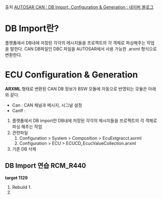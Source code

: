 출처 
[AUTOSAR CAN : DB Import, Configuration & Generation : 네이버 블로그](https://m.blog.naver.com/techref/222435476591)
# DB Import란?
플랫폼에서 DB내에 저장된 각각의 메시지들을 프로젝트의 각 객체로 파싱해주는 작업을 말한다. CAN DB파일인 DBC 파일을 AUTOSAR에서 사용 가능한 .arxml 형식으로 변환한다.


# ECU Configuration & Generation
**ARXML** 형태로 변환된 CAN DB 정보가 BSW 모듈에 자동으로 반영되는 모듈은 아래와 같다.
- Can : CAN 채널과 메시지, 시그널 설정
- CanIf :
1. 플랫폼에서 DB import란  DB내에 저장된 각각의 메시지들을 프로젝트의 각 객체로 파싱 해주는 작업
2. 관련파일
	1. Configuration > System > Composition > EcuExtgracct.axrml
	2. Configuration > ECU > ECUCD_EcucValueCollection.arxml
3. 기존 DB 삭제



## DB Import 연습 RCM_R440
**target 1129**
1. Rebuild
	1. 
2. 